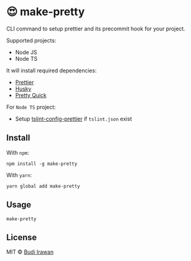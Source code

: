 # 😍 make-pretty
CLI command to setup prettier and its precommit hook for your project.

Supported projects:
- Node JS
- Node TS

It will install required dependencies:
- [Prettier](https://github.com/prettier/prettier)
- [Husky](https://github.com/typicode/husky)
- [Pretty Quick](https://github.com/azz/pretty-quick)

For `Node TS` project:
- Setup [tslint-config-prettier](https://github.com/alexjoverm/tslint-config-prettier) if `tslint.json` exist

## Install
With `npm`:

```shellsession
npm install -g make-pretty
```

With `yarn`:

```shellsession
yarn global add make-pretty
```

## Usage
```shellsession
make-pretty
```

## License
MIT © [Budi Irawan](https://budiirawan.com)

